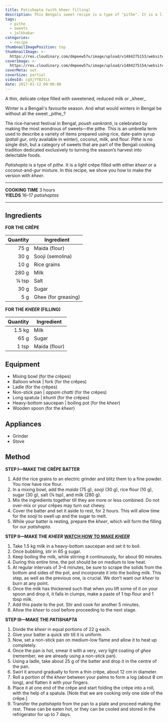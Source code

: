 ```yaml
---
title: Patishapta (with kheer filling)
description: This Bengali sweet recipe is a type of "pithe". It is a light crêpe filled with either kheer (reduced milk) or a coconut-and-gur mixture.
tags:
  - pithe
  - sweets
  - jolkhabar
categories:
  - recipe
thumbnailImagePosition: top
thumbnailImage: >-
  https://res.cloudinary.com/dmpeew57x/image/upload/v1484275153/website-thumbnail-patishapta_enjz1u.jpg
coverImage: >-
  https://res.cloudinary.com/dmpeew57x/image/upload/v1484275154/website-cover-patishapta_mnrqci.jpg
coverMeta: out
coverSize: partial
videoId: cgXjYYB2tLs
date: 2017-01-12 09:00:00
---
```






<p class="post-byline">A thin, delicate crêpe filled with sweetened, reduced milk or _kheer_</p>

<p class="post-intro">Winter is a Bengali's favourite season. And what would winters in Bengal be without all the sweet _pithe_?</p>

<!-- more -->
<span class="dropcap">T</span>he rice-harvest festival in Bengal, _poush sankranti_, is celebrated by making the most wondrous of sweets—the pithe. This is an umbrella term used to describe a variety of items prepared using rice, date-palm syrup (_patali gur_, only available in winter), coconut, milk, and flour. _Pithe_ is no single dish, but a category of sweets that are part of the Bengali cooking tradition dedicated exclusively to turning the season’s harvest into delectable foods.

_Patishapta_ is a type of _pithe_. It is a light crêpe filled with either _kheer_ or a coconut-and-_gur_ mixture. In this recipe, we show you how to make the version with _kheer_.
</p>

***

**COOKING TIME** 3 hours   
**YIELDS** 16–17 _patishaptas_

***
## Ingredients
**FOR THE CRÊPE**

| Quantity | Ingredient          |
|---------:|---------------------|
|     75 g | Maida (flour)       |
|     30 g | Sooji (semolina)    |
|     10 g | Rice grains         |
|    280 g | Milk                |
|    ¼ tsp | Salt                |
|     30 g | Sugar               |
|      5 g | Ghee (for greasing) |

**FOR THE _KHEER_ (FILLING)**

| Quantity | Ingredient    |
|---------:|---------------|
|   1.5 kg | Milk          |
|     65 g | Sugar         |
|    1 tsp | Maida (flour) |

## Equipment
- Mixing bowl (for the crêpes)
- Balloon whisk | fork (for the crêpes)
- Ladle (for the crêpes)
- Non-stick pan | _appam chatti_ (for the crêpes)
- Long spatula | _khunti_ (for the crêpes)
- Heavy-bottom saucepan | boiling pot (for the _kheer_)
- Wooden spoon (for the _kheer_)

## Appliances
- Grinder
- Stove

## Method
**STEP I—MAKE THE CRÊPE BATTER**
1. Add the rice grains to an electric grinder and blitz them to a fine powder. You now have rice flour.
2. In a mixing bowl, add the _maida_ (75 g), _sooji_ (30 g), rice flour (10 g), sugar (30 g), salt (¼ tsp), and milk (280 g).
3. Mix the ingredients together till they are more or less combined. Do not over-mix or your crêpes may turn out chewy.
4. Cover the batter and set it aside to rest, for 2 hours. This will allow time for the _sooji_ to swell up and the sugar to melt.
5. While your batter is resting, prepare the _kheer_, which will form the filling for our _patishapta_.

**STEP II—MAKE THE _KHEER_ [WATCH HOW TO MAKE _KHEER_](https://youtu.be/PzFXjD8D3AY?list=PLGX3dcCcJDYweaL6mlxJ54UAoKZAjNluz)**
1. Take 1.5 kg milk in a heavy-bottom saucepan and set it to boil.
2. Once bubbling, stir in 65 g sugar.
3. Keep boiling the milk, while stirring it continuously, for about 90 minutes.
4. During this entire time, the pot should be on medium to low heat.
5. At regular intervals of 3–4 minutes, be sure to scrape the solids from the bottom and sides of the pot, and incorporate it into the boiling milk. This step, as well as the previous one, is crucial. We don’t want our _kheer_ to burn at any point.
6. Once the milk has thickened such that when you lift some of it on your spoon and drop it, it falls in clumps, make a paste of 1 tsp flour and 1 tbsp milk.
7. Add this paste to the pot. Stir and cook for another 5 minutes.
8. Allow the _kheer_ to cool before proceeding to the next stage.

**STEP III—MAKE THE _PATISHAPTA_**
1. Divide the _kheer_ in equal portions of 22 g each.
2. Give your batter a quick stir till it is uniform.
3. Now, set a non-stick pan on medium-low flame and allow it to heat up completely.
4. Once the pan is hot, smear it with a very, _very_ light coating of _ghee_ (remember, we are already using a non-stick pan).
5. Using a ladle, take about 25 g of the batter and drop it in the centre of the pan.
6. Swirl it around gradually to form a thin crêpe, about 12 cm in diameter.
7. Roll a portion of the _kheer_ between your palms to form a log (about 8 cm long), and flatten it with your fingers.
8. Place it at one end of the crêpe and start folding the crêpe into a roll, with the help of a spatula. [Note that we are cooking only one side of the crêpe.]
9. Transfer the _patishapta_ from the pan to a plate and proceed making the rest. These can be eaten hot, or they can be cooled and stored in the refrigerator for up to 7 days.



<script type="application/ld+json">
{
  "@context": "http://schema.org/",
  "@type": "Recipe",
  "name": "Patishapta (with kheer filling)",
  "author": "Bong Eats",
  "image": "https://res.cloudinary.com/dmpeew57x/image/upload/v1484275153/thumbnail-small-patishapta_s07tne.jpg",
  "description": "A thin, delicate crêpe filled with sweetened, reduced milk or _kheer_",
  "prepTime": "PT150M",
  "totalTime": "PT30M",
  "recipeYield": "17 patishaptas",
  "recipeIngredient": [
    "75 g  Maida (flour)",
    "30 g  Sooji (semolina)",
    "10 g  Rice grains",
    "280 g  Milk",
    "¼ tsp  Salt",
    "30 g  Sugar",
    "5 g  Ghee (for greasing)",
    "1.5 kg  Milk",
    "65 g  Sugar",
    "1 tsp  Maida (flour)"
  ],
  "recipeInstructions": [
    "1. For the batter, add the rice grains to an electric grinder and blitz them to a fine powder. You now have rice flour.",
    "2. In a mixing bowl, add the _maida_ (75 g), _sooji_ (30 g), rice flour (10 g), sugar (30 g), salt (¼ tsp), and milk (280 g).",
    "3. Mix the ingredients together till they are more or less combined. Do not over-mix or your crêpes may turn out chewy.",
    "4. Cover the batter and set it aside to rest, for 2 hours. This will allow time for the _sooji_ to swell up and the sugar to melt.",
    "5. While your batter is resting, use this time to prepare the _kheer_, which will form the filling for our _patishapta_.",
    "6. For the kheer, take 1.5 kg milk in a heavy-bottom saucepan and set it to boil.",
    "7. Once bubbling, stir in 65 g sugar.",
    "8. Keep boiling the milk, while stirring it continuously, for about 90 minutes.",
    "9. During this entire time, the pot should be on medium to low heat.",
    "10. At regular intervals of 3–4 minutes, be sure to scrape the fat from the bottom and sides of the pot, and incorporate it into the boiling milk. This step, as well as the previous one, is crucial. We don’t want our _kheer_ to burn at any point.",
    "11. Once the milk has thickened such that when you lift some of it on your spoon and drop it, it falls in clumps, make a paste of 1 tsp flour and 1 tbsp milk.",
    "12. Add this paste to the pot. Stir and cook for another 5 minutes.",
    "13. Allow the _kheer_ to cool before proceeding to the next stage.",
    "14. Divide the _kheer_ in equal portions of 22 g each.",
    "15. Give your batter a quick stir till it is uniform.",
    "16. Now, set a non-stick pan on medium-low flame and allow it to heat up completely.",
    "17. Once the pan is hot, smear it with a very, _very_ light coating of _ghee_ (remember, we are already using a non-stick pan).",
    "18. Using a ladle, take about 25 g of the batter and drop it in the centre of the pan.",
    "19. Swirl it around gradually to form a thin crêpe, about 12 cm in diameter.",
    "20. Roll a portion of the _kheer_ between your palms to form a log (about 8 cm long), and flatten it with your fingers.",
    "21. Place it at one end of the crêpe and start folding the crêpe into a roll, with the help of a spatula. [Note that we are cooking only one side of the crêpe.]",
    "22. Transfer the _patishapta_ from the pan to a plate and proceed making the rest. These can be eaten hot, or they can be cooled and stored in the refrigerator for up to 7 days."
   ]
}
</script>
